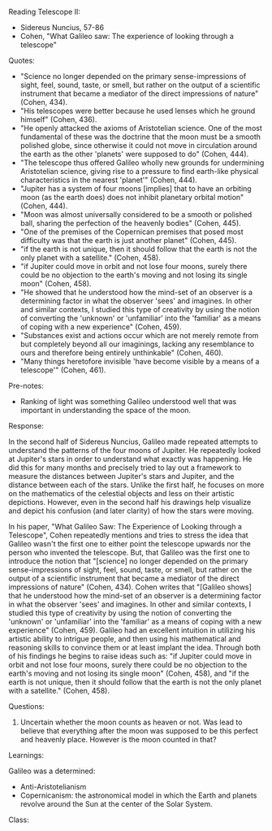 Reading Telescope II:

- Sidereus Nuncius, 57-86
- Cohen, "What Galileo saw: The experience of looking through a telescope"

Quotes:

- "Science no longer depended on the primary sense-impressions of sight, feel, sound, taste, or smell, but rather on the output of a scientific instrument that became a mediator of the direct impressions of nature" (Cohen, 434).
- "His telescopes were better because he used lenses which he ground himself" (Cohen, 436).
- "He openly attacked the axioms of Aristotelian science. One of the most fundamental of these was the doctrine that the moon must be a smooth polished globe, since otherwise it could not move in circulation around the earth as the other 'planets' were supposed to do" (Cohen, 444).
- "The telescope thus offered Galileo wholly new grounds for undermining Aristotelian science, giving rise to a pressure to find earth-like physical characteristics in the nearest 'planet'" (Cohen, 444).
- "Jupiter has a system of four moons [implies] that to have an orbiting moon (as the earth does) does not inhibit planetary orbital motion" (Cohen, 444).
- "Moon was almost universally considered to be a smooth or polished ball, sharing the perfection of the heavenly bodies" (Cohen, 445).
- "One of the premises of the Copernican premises that posed most difficulty was that the earth is just another planet" (Cohen, 445).
- "if the earth is not unique, then it should follow that the earth is not the only planet with a satellite." (Cohen, 458).
- "if Jupiter could move in orbit and not lose four moons, surely there could be no objection to the earth's moving and not losing its single moon" (Cohen, 458).
- "He showed that he understood how the mind-set of an observer is a determining factor in what the observer 'sees' and imagines. In other and similar contexts, I studied this type of creativity by using the notion of converting the 'unknown' or 'unfamiliar' into the 'familiar' as a means of coping with a new experience" (Cohen, 459).
- "Substances exist and actions occur which are not merely remote from but completely beyond all our imaginings, lacking any resemblance to ours and therefore being entirely unthinkable" (Cohen, 460).
- "Many things heretofore invisible 'have become visible by a means of a telescope'" (Cohen, 461).

Pre-notes:

- Ranking of light was something Galileo understood well that was important in understanding the space of the moon.

Response:

In the second half of Sidereus Nuncius, Galileo made repeated attempts to understand the patterns of the four moons of Jupiter. He repeatedly looked at Jupiter's stars in order to understand what exactly was happening. He did this for many months and precisely tried to lay out a framework to measure the distances between Jupiter's stars and Jupiter, and the distance between each of the stars. Unlike the first half, he focuses on more on the mathematics of the celestial objects and less on their artistic depictions. However, even in the second half his drawings help visualize and depict his confusion (and later clarity) of how the stars were moving.

In his paper, "What Galileo Saw: The Experience of Looking through a Telescope", Cohen repeatedly mentions and tries to stress the idea that Galileo wasn't the first one to either point the telescope upwards nor the person who invented the telescope. But, that Galileo was the first one to introduce the notion that "[science] no longer depended on the primary sense-impressions of sight, feel, sound, taste, or smell, but rather on the output of a scientific instrument that became a mediator of the direct impressions of nature" (Cohen, 434). Cohen writes that "[Galileo shows] that he understood how the mind-set of an observer is a determining factor in what the observer 'sees' and imagines. In other and similar contexts, I studied this type of creativity by using the notion of converting the 'unknown' or 'unfamiliar' into the 'familiar' as a means of coping with a new experience" (Cohen, 459). Galileo had an excellent intuition in utilizing his artistic ability to intrigue people, and then using his mathematical and reasoning skills to convince them or at least implant the idea. Through both of his findings he begins to raise ideas such as: "if Jupiter could move in orbit and not lose four moons, surely there could be no objection to the earth's moving and not losing its single moon" (Cohen, 458), and "if the earth is not unique, then it should follow that the earth is not the only planet with a satellite." (Cohen, 458). 

Questions:

1. Uncertain whether the moon counts as heaven or not. Was lead to believe that everything after the moon was supposed to be this perfect and heavenly place. However is the moon counted in that? 

Learnings:

Galileo was a determined:

- Anti-Aristotelianism
- Copernicanism: the astronomical model in which the Earth and planets revolve around the Sun at the center of the Solar System.

Class: